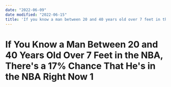```yaml
---
date: "2022-06-09"
date modified: "2022-06-15"
title: 'If you know a man between 20 and 40 years old over 7 feet in the NBA, there''s a 17% chance that he''s in the NBA right now 1'
---
```


# If You Know a Man Between 20 and 40 Years Old Over 7 Feet in the NBA, There's a 17% Chance That He's in the NBA Right Now 1
